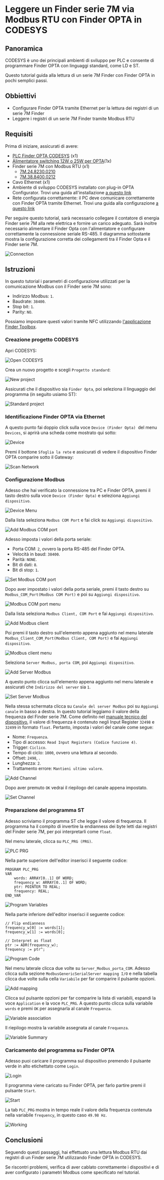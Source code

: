 # Leggere un Finder serie 7M via Modbus RTU con Finder OPTA in CODESYS

## Panoramica

CODESYS è uno dei principali ambienti di sviluppo per PLC e consente di
programmare Finder OPTA con linguaggi standard, come LD e ST.

Questo tutorial guida alla lettura di un serie 7M Finder con Finder OPTA 
in pochi semplici passi.

## Obbiettivi

- Configurare Finder OPTA tramite Ethernet per la lettura dei registri di un serie 7M Finder
- Leggere i registri di un serie 7M Finder tramite Modbus RTU

## Requisiti

Prima di iniziare, assicurati di avere:

- [PLC Finder OPTA CODESYS](https://opta.findernet.com/it/codesys) (x1)
- [Alimentatore switching 12W o 25W per
 OPTA](https://opta.findernet.com/it/codesys#moduli-espansione)(1x)
- Finder serie 7M con Modbus RTU (x1)
    - [7M.24.8230.0210](https://www.findernet.com/it/italia/series/serie-7m-contatori-di-energia/type/tipo-7m-24-contatore-di-energia-monofase-bidirezionale-con-display-lcd/)
    - [7M.38.8400.0212](https://www.findernet.com/it/italia/series/serie-7m-contatori-di-energia/type/tipo-7m-38-contatori-di-energia-multifunzione-bidirezionale-80-a/)
- Cavo Ethernet (x1)
- Ambiente di sviluppo CODESYS installato con plug-in OPTA Configurator.
  Trovi una guida all'installazione [a questo
   link](https://opta.findernet.com/it/tutorial/codesys-plugin-tutorial)
- Rete configurata correttamente: il PC deve comunicare correttamente con 
  Finder OPTA tramite Ethernet. Trovi una guida alla configurazione [a 
  questo link](https://opta.findernet.com/it/tutorial/codesys-via-ethernet)

Per seguire questo tutorial, sarà necessario collegare il contatore di energia Finder 
serie 7M alla rete elettrica e fornire un carico adeguato. Sarà inoltre necessario 
alimentare il Finder Opta con l'alimentatore e configurare correttamente 
la connessione seriale RS-485. Il diagramma sottostante mostra la configurazione 
corretta dei collegamenti tra il Finder Opta e il Finder serie 7M.

![Connection](assets/connection.svg)

## Istruzioni

In questo tutorial i parametri di configurazione utilizzati per la
comunicazione Modbus con il Finder serie 7M sono:

* Indirizzo Modbus: `1`.
* Baudrate: `38400`.
* Stop bit: `1`.
* Parity: `NO`.

Possiamo impostare questi valori tramite NFC utilizzando [l'applicazione Finder
Toolbox](https://www.findernet.com/it/italia/supporto/software-e-app/).

### Creazione progetto CODESYS

Apri CODESYS:

![Open CODESYS](assets/it/01-welcome.png)

Crea un nuovo progetto e scegli `Progetto standard`:

![New project](assets/it/02-new-project.png)

Assicurati che il dispositivo sia `Finder Opta`, poi seleziona il 
linguaggio del programma (in seguito usiamo ST):

![Standard project](assets/it/03-standard-project.png)

### Identificazione Finder OPTA via Ethernet

A questo punto fai doppio click sulla voce `Device (Finder Opta)` 
del menu `Devices`, si aprirà una scheda come mostrato qui sotto:

![Device](assets/it/04-device.png)

Premi il bottone `Sfoglia la rete` e assicurati di vedere il
dispositivo Finder OPTA comparire sotto il Gateway:

![Scan Network](assets/it/05-scan-network.png)

### Configurazione Modbus

Adesso che hai verificato la connessione tra PC e Finder OPTA, premi 
il tasto destro sulla voce `Device (Finder Opta)` e seleziona `Aggiungi 
dispositivo`.

![Device Menu](assets/it/06-device-menu.png)

Dalla lista seleziona `Modbus COM Port` e fai click su `Aggiungi dispositivo`.

![Add Modbus COM port](assets/it/07-add-modbus-com-port.png)

Adesso imposta i valori della porta seriale:

* Porta COM: `2`, ovvero la porta RS-485 del Finder OPTA.
* Velocità in baud: `38400`.
* Parità: `NONE`.
* Bit di dati: `8`.
* Bit di stop: `1`.

![Set Modbus COM port](assets/it/08-set-modbus-com-port.png)

Dopo aver impostato i valori della porta seriale, premi il tasto destro su `Modbus_COM_Port(Modbus COM Port)` e poi su `Aggiungi dispositivo`.

![Modbus COM port menu](assets/it/09-modbus-com-port-menu.png)

Dalla lista seleziona `Modbus Client, COM Port` e fai `Aggiungi dispositivo`.

![Add Modbus client](assets/it/10-add-modbus-client.png)

Poi premi il tasto destro sull'elemento appena aggiunto nel menu laterale `Modbus_Client_COM_Port(Modbus Client, COM Port)` e fai `Aggiungi dispositivo`.

![Modbus client menu](assets/it/11-modbus-client-port-menu.png)

Seleziona `Server Modbus, porta COM`, poi `Aggiungi dispositivo`.

![Add Server Modbus](assets/it/12-add-server-modbus.png)

A questo punto clicca sull'elemento appena aggiunto nel menu laterale e assicurati che `Indirizzo del server` sia `1`.

![Set Server Modbus](assets/it/13-set-server-modbus.png)

Nella stessa schermata clicca su `Canale del server Modbus` poi su `Aggiungi canale` in basso a destra.
In questo tutorial leggiamo il valore della frequenza del Finder serie 7M. Come definito nel [manuale 
tecnico del dispositivo](https://cdn.findernet.com/app/uploads/2021/09/20090052/Modbus-7M24-7M38_v2_30062021.pdf), 
il valore di frequenza è contenuto negli Input Register `32498` e `32499` in formato `float`. Pertanto, imposta i valori del canale come segue:

* Nome: `Frequenza`.
* Tipo di accesso: `Read Input Registers (Codice funzione 4)`.
* Trigger: `Ciclico`.
* Tempo di ciclo: `1000`, ovvero una lettura al secondo.
* Offset: `2498`, .
* Lunghezza: `2`.
* Trattamento errore: `Mantieni ultimo valore`.

![Add Channel](assets/it/14-add-channel.png)

Dopo aver premuto `OK` vedrai il riepilogo del canale appena impostato.

![Set Channel](assets/it/15-set-channel.png)

### Preparazione del programma ST

Adesso scriviamo il programma ST che legge il valore di frequenza. 
Il programma ha il compito di invertire la endianness dei byte letti dai 
registri del Finder serie 7M, per poi interpretarli come `float`.

Nel menu laterale, clicca su `PLC_PRG (PRG)`.

![PLC PRG](assets/it/16-plc-prg.png)

Nella parte superiore dell'editor inserisci il seguente codice:

```st
PROGRAM PLC_PRG
VAR
    words: ARRAY[0..1] OF WORD;
    frequency_w: ARRAY[0..1] OF WORD;
    ptr: POINTER TO REAL;
    frequency: REAL;
END_VAR
```

![Program Variables](assets/it/17-program-variables.png)

Nella parte inferiore dell'editor inserisci il seguente codice:

```st
// Flip endianness
frequency_w[0] := words[1];
frequency_w[1] := words[0];

// Interpret as float
ptr := ADR(frequency_w);
frequency := ptr^;
```

![Program Code](assets/it/18-program-code.png)

Nel menu laterale clicca due volte su `Server_Modbus_porta_COM`. Adesso clicca sulla 
sezione `ModbusGenericSerialServer mapping I/O` e nella tabella clicca due volte sulla cella `Variabile` 
per far comparire il pulsante opzioni.

![Add mapping](assets/it/19-add-mapping.png) 

Clicca sul pulsante opzioni per far comparire la lista di variabili, espandi la voce `Application` 
e la voce `PLC_PRG`. A questo punto clicca sulla variabile `words` e premi `OK` per assegnarla al 
canale `Frequenza`.

![Variable association](assets/it/20-variable-association.png)

Il riepilogo mostra la variabile assegnata al canale `Frequenza`.

![Variable Summary](assets/it/21-variable-summary.png)

### Caricamento del programma su Finder OPTA

Adesso puoi caricare il programma sul dispositivo premendo 
il pulsante verde in alto etichettato come `Login`.

![Login](assets/it/22-login.png) 

Il programma viene caricato su Finder OPTA, per farlo partire premi 
il pulsante `Start`.

![Start](assets/it/23-start.png)

La tab `PLC_PRG` mostra in tempo reale il valore della frequenza contenuta 
nella variabile `frequency`, in questo caso `49.98 Hz`.

![Working](assets/it/24-working.png)

## Conclusioni

Seguendo questi passaggi, hai effettuato una lettura Modbus RTU dai registri 
di un Finder serie 7M utilizzando Finder OPTA in CODESYS.

Se riscontri problemi, verifica di aver cablato correttamente 
i dispositivi e di aver configurato i parametri Modbus come specificato 
nel tutorial.

<!-- Inserire informazioni di contatto per supporto -->